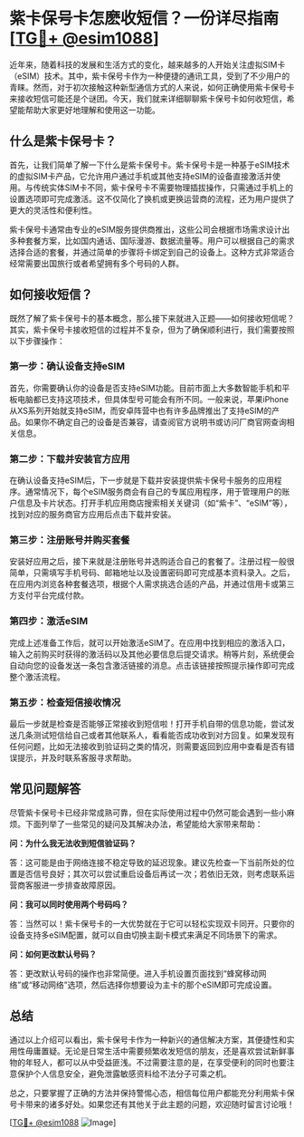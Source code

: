 # 紫卡保号卡怎麽收短信？一份详尽指南[[TG💪+ @esim1088](https://t.me/s/esim1088)]

近年来，随着科技的发展和生活方式的变化，越来越多的人开始关注虚拟SIM卡（eSIM）技术。其中，紫卡保号卡作为一种便捷的通讯工具，受到了不少用户的青睐。然而，对于初次接触这种新型通信方式的人来说，如何正确使用紫卡保号卡来接收短信可能还是个谜团。今天，我们就来详细聊聊紫卡保号卡如何收短信，希望能帮助大家更好地理解和使用这一功能。

## 什么是紫卡保号卡？

首先，让我们简单了解一下什么是紫卡保号卡。紫卡保号卡是一种基于eSIM技术的虚拟SIM卡产品，它允许用户通过手机或其他支持eSIM的设备直接激活并使用。与传统实体SIM卡不同，紫卡保号卡不需要物理插拔操作，只需通过手机上的设置选项即可完成激活。这不仅简化了换机或更换运营商的流程，还为用户提供了更大的灵活性和便利性。

紫卡保号卡通常由专业的eSIM服务提供商推出，这些公司会根据市场需求设计出多种套餐方案，比如国内通话、国际漫游、数据流量等。用户可以根据自己的需求选择合适的套餐，并通过简单的步骤将卡绑定到自己的设备上。这种方式非常适合经常需要出国旅行或者希望拥有多个号码的人群。

## 如何接收短信？

既然了解了紫卡保号卡的基本概念，那么接下来就进入正题——如何接收短信呢？其实，紫卡保号卡接收短信的过程并不复杂，但为了确保顺利进行，我们需要按照以下步骤操作：

### 第一步：确认设备支持eSIM

首先，你需要确认你的设备是否支持eSIM功能。目前市面上大多数智能手机和平板电脑都已支持这项技术，但具体型号可能会有所不同。一般来说，苹果iPhone从XS系列开始就支持eSIM，而安卓阵营中也有许多品牌推出了支持eSIM的产品。如果你不确定自己的设备是否兼容，请查阅官方说明书或访问厂商官网查询相关信息。

### 第二步：下载并安装官方应用

在确认设备支持eSIM后，下一步就是下载并安装提供紫卡保号卡服务的应用程序。通常情况下，每个eSIM服务商会有自己的专属应用程序，用于管理用户的账户信息及卡片状态。打开手机应用商店搜索相关关键词（如“紫卡”、“eSIM”等），找到对应的服务商官方应用后点击下载并安装。

### 第三步：注册账号并购买套餐

安装好应用之后，接下来就是注册账号并选购适合自己的套餐了。注册过程一般很简单，只需填写手机号码、邮箱地址以及设置密码即可完成基本资料录入。之后，在应用内浏览各种套餐选项，根据个人需求挑选合适的产品，并通过信用卡或第三方支付平台完成付款。

### 第四步：激活eSIM

完成上述准备工作后，就可以开始激活eSIM了。在应用中找到相应的激活入口，输入之前购买时获得的激活码以及其他必要信息后提交请求。稍等片刻，系统便会自动向您的设备发送一条包含激活链接的消息。点击该链接按照提示操作即可完成整个激活流程。

### 第五步：检查短信接收情况

最后一步就是检查是否能够正常接收到短信啦！打开手机自带的信息功能，尝试发送几条测试短信给自己或者其他联系人，看看能否成功收到对方回复。如果发现有任何问题，比如无法接收到验证码之类的情况，则需要返回到应用中查看是否有错误提示，并及时联系客服寻求帮助。

## 常见问题解答

尽管紫卡保号卡已经非常成熟可靠，但在实际使用过程中仍然可能会遇到一些小麻烦。下面列举了一些常见的疑问及其解决办法，希望能给大家带来帮助：

**问：为什么我无法收到短信验证码？**

答：这可能是由于网络连接不稳定导致的延迟现象。建议先检查一下当前所处的位置是否信号良好；其次可以尝试重启设备后再试一次；若依旧无效，则考虑联系运营商客服进一步排查故障原因。

**问：我可以同时使用两个号码吗？**

答：当然可以！紫卡保号卡的一大优势就在于它可以轻松实现双卡同开。只要你的设备支持多eSIM配置，就可以自由切换主副卡模式来满足不同场景下的需求。

**问：如何更改默认号码？**

答：更改默认号码的操作也非常简便。进入手机设置页面找到“蜂窝移动网络”或“移动网络”选项，然后选择你想要设为主卡的那个eSIM即可完成设置。

## 总结

通过以上介绍可以看出，紫卡保号卡作为一种新兴的通信解决方案，其便捷性和实用性毋庸置疑。无论是日常生活中需要频繁收发短信的朋友，还是喜欢尝试新鲜事物的年轻人，都可以从中受益匪浅。不过需要注意的是，在享受便利的同时也要注意保护个人信息安全，避免泄露敏感资料给不法分子可乘之机。

总之，只要掌握了正确的方法并保持警惕心态，相信每位用户都能充分利用紫卡保号卡带来的诸多好处。如果您还有其他关于此主题的问题，欢迎随时留言讨论哦！

[[TG💪+ @esim1088](https://t.me/s/esim1088) ![Image](https://i.postimg.cc/4NQfJmqS/Snipaste-2025-05-13-00-14-12.png)]